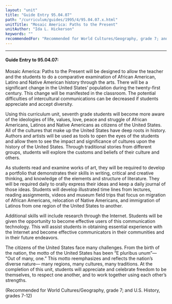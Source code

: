 ```yaml
---
layout: "unit"
title: "Guide Entry 95.04.07"
path: "/curriculum/guides/1995/4/95.04.07.x.html"
unitTitle: "Mosaic America: Paths to the Present"
unitAuthor: "Ida L. Hickerson"
keywords: ""
recommendedFor: "Recommended for World Cultures/Geography, grade 7; and U.S. History, grades 7-12"
---
```

<body>
<hr/>
<h4>
Guide Entry to 95.04.07:
</h4>
Mosaic America: Paths to the Present will be designed to allow the teacher and the students to do a comparative examination of African American, Latino and Native American history through the arts. There will be a significant change in the United States’ population during the twenty-first century. This change will be manifested in the classroom. The potential difficulties of intercultural communications can be decreased if students appreciate and accept diversity.
<p>
Using this curriculum unit, seventh grade students will become more aware of the ideologies of life, values, love, peace and struggle of African Americans, Latinos and Native Americans as citizens of the United States. All of the cultures that make up the United States have deep roots in history. Authors and artists will be used as tools to open the eyes of the students and allow them to see the impact and significance of cultures upon the history of the United States. Through traditional stories from different groups, students will explore the customs and beliefs of their culture and others.
</p>
<p>
As students read and examine works of art, they will be required to develop a portfolio that demonstrates their skills in writing, critical and creative thinking, and knowledge of the elements and structure of literature. They will be required daily to orally express their ideas and keep a daily journal of those ideas. Students will develop illustrated time lines from lectures, reading assignments, videos and museum field trips that focus on migration of African Americans, relocation of Native Americans, and immigration of Latinos from one region of the United States to another.
</p>
<p>
Additional skills will include research through the Internet. Students will be given the opportunity to become effective users of this communication technology. This will assist students in obtaining essential experience with the Internet and become effective communicators in their communities and in their future endeavors.
</p>
<p>
The citizens of the United States face many challenges. From the birth of the nation, the motto of the United States has been “E pluribus unum”— “Out of many, one.” This motto reemphasizes and reflects the nation’s diverse nature— many regions, many cultures, many traditions. At the completion of this unit, students will appreciate and celebrate freedom to be themselves, to respect one another, and to work together using each other’s strengths.
</p>
<p>
(Recommended for World Cultures/Geography, grade 7; and U.S. History, grades 7-12)
</p>
</body>
